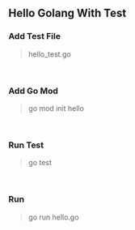 ## Hello Golang With Test 

### Add Test File
> hello_test.go

<br>

### Add Go Mod
> go mod init hello

<br>

### Run Test
> go test

<br>

### Run
> go run hello.go